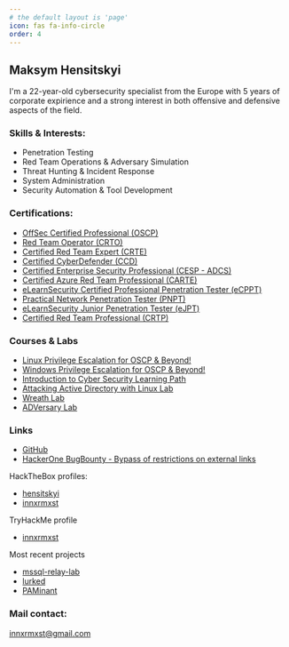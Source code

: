 ```yaml
---
# the default layout is 'page'
icon: fas fa-info-circle
order: 4
---
```


## Maksym Hensitskyi

I'm a 22-year-old cybersecurity specialist from the Europe with 5 years of corporate expirience and a strong interest in both offensive and defensive aspects of the field.

### Skills & Interests:

- Penetration Testing
- Red Team Operations & Adversary Simulation
- Threat Hunting & Incident Response
- System Administration
- Security Automation & Tool Development


### Certifications:

- [OffSec Certified Professional (OSCP)](https://credentials.offsec.com/1a1b245e-01af-47ca-a35a-e5a55df2e666)
- [Red Team Operator (CRTO)](https://eu.badgr.com/public/assertions/YCOpfKbZSgK0ANr4_AUJYA)
- [Certified Red Team Expert (CRTE)](https://www.credential.net/b7966972-4177-40d2-8482-edd2ed6f49c3)
- [Certified CyberDefender (CCD)](https://www.credly.com/badges/71d0e81f-774f-481c-a29a-df4e65e83017/public_url)
- [Certified Enterprise Security Professional (CESP - ADCS)](https://www.credential.net/0d7479be-ae25-4de7-9998-265f40694685)
- [Certified Azure Red Team Professional (CARTE)](https://www.credential.net/69a107a8-d304-4306-9c5b-8403ac6e3c16)
- [eLearnSecurity Certified Professional Penetration Tester (eCPPT)](https://certs.ine.com/a1925fd0-47dd-4ae9-80ff-384845ba218f)
- [Practical Network Penetration Tester (PNPT)](https://certified.tcm-sec.com/5873d045-021a-4d11-a660-8939cffb0a56)
- [eLearnSecurity Junior Penetration Tester (eJPT)](https://certs.ine.com/b49fa364-654d-462e-8eff-1d325d637505)
- [Certified Red Team Professional (CRTP)](https://www.credential.net/ae71e583-58e0-4c30-b06e-825f3ca4cadf)

### Courses & Labs

- [Linux Privilege Escalation for OSCP & Beyond!](https://www.udemy.com/certificate/UC-757800d6-221d-4a1b-90bc-367117b555ee/)
- [Windows Privilege Escalation for OSCP & Beyond!](https://www.udemy.com/certificate/UC-f730fefc-e5ef-4640-9139-5b8266fe1383/)
- [Introduction to Cyber Security Learning Path](https://tryhackme-certificates.s3-eu-west-1.amazonaws.com/THM-G76XLDCIK5.pdf)
- [Attacking Active Directory with Linux Lab](https://www.credential.net/32a4a63d-b270-4aa5-9a9b-8e1788a7b34c)
- [Wreath Lab](https://tryhackme.com/innxrmxst/badges/wreath)
- [ADVersary Lab](https://tryhackme.com/innxrmxst/badges/adversary)

### Links

- [GitHub](https://github.com/innxrmxst)
- [HackerOne BugBounty - Bypass of restrictions on external links](https://hackerone.com/reports/956449)

HackTheBox profiles:

- [hensitskyi](https://app.hackthebox.com/users/222289)
- [innxrmxst](https://app.hackthebox.com/profile/914542)

TryHackMe profile
- [innxrmxst](https://tryhackme.com/p/innxrmxst)

Most recent projects

- [mssql-relay-lab](https://github.com/innxrmxst/mssql-relay-lab)
- [lurked](https://github.com/innxrmxst/lurked)
- [PAMinant](https://github.com/innxrmxst/PAMinant)

### Mail contact:

[innxrmxst@gmail.com](mailto:innxrmxst@gmail.com)
